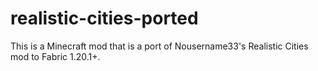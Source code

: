 # realistic-cities-ported
This is a Minecraft mod that is a port of Nousername33's Realistic Cities mod to Fabric 1.20.1+.
